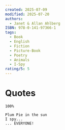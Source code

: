 ```yaml
---
created: 2025-07-09
modified: 2025-07-20
authors:
  - Janet & Allan Ahlberg
ISBN: 978-0-141-97366-1
tags:
  - Book
  - English
  - Fiction
  - Picture-Book
  - Poetry
  - Animals
  - I-Spy
rating/5: 5
---
```


# Quotes

```
100%

Plum Pie in the sun
I spy...
... EVERYONE!
```
